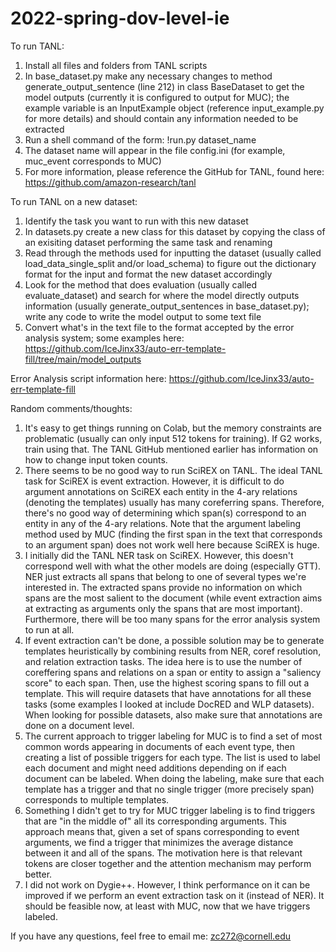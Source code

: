 # 2022-spring-dov-level-ie
To run TANL:

  1. Install all files and folders from TANL scripts
  2. In base_dataset.py make any necessary changes to method generate_output_sentence (line 212) in class BaseDataset to get the model outputs (currently it is configured to output for MUC); the example variable is an InputExample object (reference input_example.py for more details) and should contain any information needed to be extracted
  3. Run a shell command of the form: !run.py dataset_name
  4. The dataset name will appear in the file config.ini (for example, muc_event corresponds to MUC)
  5. For more information, please reference the GitHub for TANL, found here: https://github.com/amazon-research/tanl

  
To run TANL on a new dataset:
  
  1. Identify the task you want to run with this new dataset
  2. In datasets.py create a new class for this dataset by copying the class of an exisiting dataset performing the same task and renaming
  3. Read through the methods used for inputting the dataset (usually called load_data_single_split and/or load_schema) to figure out the dictionary format for the input and format the new dataset accordingly
  4. Look for the method that does evaluation (usually called evaluate_dataset) and search for where the model directly outputs information (usually generate_output_sentences in base_dataset.py); write any code to write the model output to some text file
  5. Convert what's in the text file to the format accepted by the error analysis system; some examples here: https://github.com/IceJinx33/auto-err-template-fill/tree/main/model_outputs
  

Error Analysis script information here: https://github.com/IceJinx33/auto-err-template-fill
  
  
Random comments/thoughts:

  1. It's easy to get things running on Colab, but the memory constraints are problematic (usually can only input 512 tokens for training). If G2 works, train using that. The TANL GitHub mentioned earlier has information on how to change input token counts.
  2. There seems to be no good way to run SciREX on TANL. The ideal TANL task for SciREX is event extraction. However, it is difficult to do argument annotations on SciREX each entity in the 4-ary relations (denoting the templates) usually has many coreferring spans. Therefore, there's no good way of determining which span(s) correspond to an entity in any of the 4-ary relations. Note that the argument labeling method used by MUC (finding the first span in the text that corresponds to an argument span) does not work well here because SciREX is huge.
  3. I initially did the TANL NER task on SciREX. However, this doesn't correspond well with what the other models are doing (especially GTT). NER just extracts all spans that belong to one of several types we're interested in. The extracted spans provide no information on which spans are the most salient to the document (while event extraction aims at extracting as arguments only the spans that are most important). Furthermore, there will be too many spans for the error analysis system to run at all.
  4. If event extraction can't be done, a possible solution may be to generate templates heuristically by combining results from NER, coref resolution, and relation extraction tasks. The idea here is to use the number of coreffering spans and relations on a span or entity to assign a "saliency score" to each span. Then, use the highest scoring spans to fill out a template. This will require datasets that have annotations for all these tasks (some examples I looked at include DocRED and WLP datasets). When looking for possible datasets, also make sure that annotations are done on a document level.
  5. The current approach to trigger labeling for MUC is to find a set of most common words appearing in documents of each event type, then creating a list of possible triggers for each type. The list is used to label each document and might need additions depending on if each document can be labeled. When doing the labeling, make sure that each template has a trigger and that no single trigger (more precisely span) corresponds to multiple templates.
  6. Something I didn't get to try for MUC trigger labeling is to find triggers that are "in the middle of" all its corresponding arguments. This approach means that, given a set of spans corresponding to event arguments, we find a trigger that minimizes the average distance between it and all of the spans. The motivation here is that relevant tokens are closer together and the attention mechanism may perform better.
  7. I did not work on Dygie++. However, I think performance on it can be improved if we perform an event extraction task on it (instead of NER). It should be feasible now, at least with MUC, now that we have triggers labeled.


If you have any questions, feel free to email me: zc272@cornell.edu
